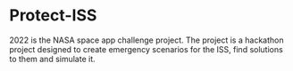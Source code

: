 # Protect-ISS
2022 is the NASA space app challenge project. The project is a hackathon project designed to create emergency scenarios for the ISS, find solutions to them and simulate it.
